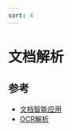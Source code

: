 ```yaml
---
sort: 4
---
```


# 文档解析





## 参考

* [文档智能应用
](https://github.com/PaddlePaddle/PaddleNLP/tree/develop/applications/document_intelligence)
* [OCR解析](https://github.com/PaddlePaddle/PaddleOCR/blob/release/2.6/README_ch.md)